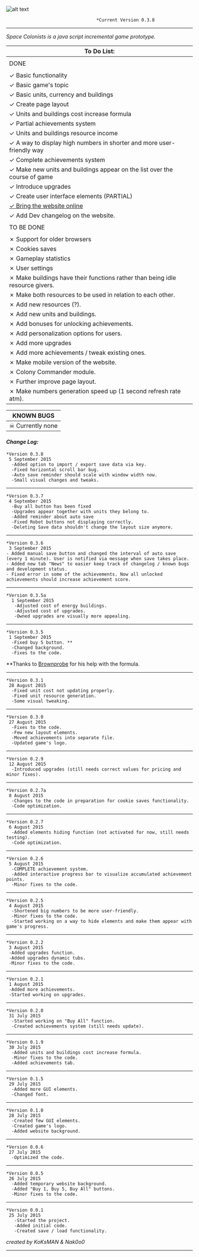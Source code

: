 ![alt text](http://imgur.com/M7X5T0Q.png)

                                      *Current Version 0.3.8
___

<em> Space Colonists is a java script incremental game prototype. </em>

|   To Do List:     |
| ------------- |
| |
|   DONE        |
| |
| ✓ Basic functionality|
| ✓ Basic game's topic|
| ✓ Basic units, currency and buildings|
| ✓ Create page layout|
| ✓ Units and buildings cost increase formula|
| ✓ Partial achievements system|
| ✓ Units and buildings resource income|
| ✓ A way to display high numbers in shorter and more user-friendly way|
| ✓ Complete achievements system|
| ✓ Make new units and buildings appear on the list over the course of game|
| ✓ Introduce upgrades|
| ✓ Create user interface elements (PARTIAL)|
|  [✓ Bring the website online](http://koksman.github.io/SpaceColonists/)|
| ✓ Add Dev changelog on the website.|
| |
| TO BE DONE |
| |
| ✗ Support for older browsers|
| ✗ Cookies saves|
| ✗ Gameplay statistics|
| ✗ User settings|
| ✗ Make buildings have their functions rather than being idle resource givers.|
| ✗ Make both resources to be used in relation to each other. |
| ✗ Add new resources (?).|
| ✗ Add new units and buildings.|
| ✗ Add bonuses for unlocking achievements.|
| ✗ Add personalization options for users.|
| ✗ Add more upgrades|
| ✗ Add more achievements / tweak existing ones.|
| ✗ Make mobile version of the website.|
| ✗ Colony Commander module.|
| ✗ Further improve page layout.|
| ✗ Make numbers generation speed up (1 second refresh rate atm).|

|KNOWN BUGS|
| ------------- |
|☠ Currently none |



#### **_Change Log:_** ####
    *Version 0.3.8
     5 September 2015
      -Added option to import / export save data via key.
      -Fixed horizontal scroll bar bug.
      -Auto save reminder should scale with window width now.
      -Small visual changes and tweaks.
___
    *Version 0.3.7
     4 September 2015
      -Buy all button has been fixed
      -Upgrades appear together with units they belong to.
      -Added reminder about auto save
      -Fixed Robot buttons not displaying correctly.
      -Deleting Save data shouldn't change the layout size anymore.
___
    *Version 0.3.6
     3 September 2015
    - Added manual save button and changed the interval of auto save (every 1 minute). User is notified via message when save takes place.
    - Added new tab "News" to easier keep track of changelog / known bugs and development status.
    - Fixed error in some of the achievements. Now all unlocked achievements should increase achievement score.
___
    *Version 0.3.5a
      1 September 2015
       -Adjusted cost of energy buildings.
       -Adjusted cost of upgrades.
       -Owned upgrades are visually more appealing.
___
    *Version 0.3.5
     1 September 2015
      -Fixed buy 5 button. **
      -Changed background.
      -Fixes to the code.
**Thanks to [Brownprobe](https://www.reddit.com/user/Brownprobe) for his help with the formula.
____
    *Version 0.3.1
     28 August 2015
      -Fixed unit cost not updating properly.
      -Fixed unit resource generation.
      -Some visual tweaking.
___
    *Version 0.3.0
     27 August 2015
      -Fixes to the code.
      -Few new layout elements.
      -Moved achievements into separate file.
      -Updated game's logo.
___
    *Version 0.2.9
     12 August 2015
      -Introduced upgrades (still needs correct values for pricing and minor fixes).
___
    *Version 0.2.7a
     8 August 2015
      -Changes to the code in preparation for cookie saves functionality.
      -Code optimization.
___
    *Version 0.2.7
     6 August 2015
      -Added elements hiding function (not activated for now, still needs testing).
      -Code optimization.
___
    *Version 0.2.6
     5 August 2015
      -COMPLETE achievement system.
      -Added interactive progress bar to visualize accumulated achievement points.
      -Minor fixes to the code.
___
    *Version 0.2.5
     4 August 2015
      -Shortened big numbers to be more user-friendly.
      -Minor fixes to the code.
      -Started working on a way to hide elements and make them appear with game's progress.
___
    *Version 0.2.2
     3 August 2015
     -Added upgrades function.
     -Added upgrades dynamic tubs.
     -Minor fixes to the code.
___
    *Version 0.2.1
     1 August 2015
     -Added more achievements.
     -Started working on upgrades.
___
    *Version 0.2.0
     31 July 2015
      -Started working on "Buy All" function.
      -Created achievements system (still needs update).
___
    *Version 0.1.9
     30 July 2015
      -Added units and buildings cost increase formula.
      -Minor fixes to the code.
      -Added achievements tab.
___
    *Version 0.1.5
     29 July 2015
      -Added more GUI elements.
      -Changed font.
___
    *Version 0.1.0
     28 July 2015
      -Created few GUI elements.
      -Created game's logo.
      -Added website background.
___
    *Version 0.0.6
     27 July 2015
      -Optimized the code.
___
    *Version 0.0.5
     26 July 2015
      -Added temporary website background.
      -Added "Buy 1, Buy 5, Buy All" buttons.
      -Minor fixes to the code.
___
    *Version 0.0.1
     25 July 2015
       -Started the project.
       -Added initial code.
       -Created save / load functionality.

*created by KoKsMAN & Nak0o0*
___
